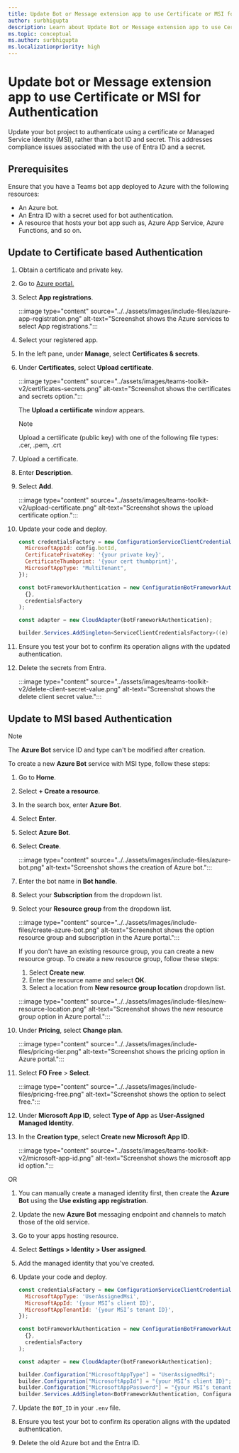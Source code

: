 ```yaml
---
title: Update Bot or Message extension app to use Certificate or MSI for Authentication
author: surbhigupta
description: Learn about Update Bot or Message extension app to use Certificate or MSI for Authentication.
ms.topic: conceptual
ms.author: surbhigupta
ms.localizationpriority: high
---
```


# Update bot or Message extension app to use Certificate or MSI for Authentication

Update your bot project to authenticate using a certificate or Managed Service Identity (MSI), rather than a bot ID and secret. This addresses compliance issues associated with the use of Entra ID and a secret.

## Prerequisites

Ensure that you have a Teams bot app deployed to Azure with the following resources:

* An Azure bot.
* An Entra ID with a secret used for bot authentication.
* A resource that hosts your bot app such as, Azure App Service, Azure Functions, and so on.

## Update to Certificate based Authentication

1. Obtain a certificate and private key.

1. Go to [Azure portal.](https://ms.portal.azure.com)

1. Select **App registrations**.

    :::image type="content" source="../../assets/images/include-files/azure-app-registration.png" alt-text="Screenshot shows the Azure services to select App registrations.":::

1. Select your registered app.

1. In the left pane, under **Manage**, select **Certificates & secrets**.

1. Under **Certificates**, select **Upload certificate**.

    :::image type="content" source="../assets/images/teams-toolkit-v2/certificates-secrets.png" alt-text="Screenshot shows the certificates and secrets option.":::

    The **Upload a certiificate** window appears.

    > [!NOTE]
    > Upload a certiificate (public key) with one of the following file types: .cer, .pem, .crt

1. Upload a certificate.

1. Enter **Description**.

1. Select **Add**.

    :::image type="content" source="../assets/images/teams-toolkit-v2/upload-certificate.png" alt-text="Screenshot shows the upload certificate option.":::

1. Update your code and deploy.

    ```javascript
    const credentialsFactory = new ConfigurationServiceClientCredentialFactory({
      MicrosoftAppId: config.botId,
      CertificatePrivateKey: '{your private key}',
      CertificateThumbprint: '{your cert thumbprint}',
      MicrosoftAppType: "MultiTenant",
    });
    
    const botFrameworkAuthentication = new ConfigurationBotFrameworkAuthentication(
      {},
      credentialsFactory
    );
    
    const adapter = new CloudAdapter(botFrameworkAuthentication);
    ```

    ```csharp
    builder.Services.AddSingleton<ServiceClientCredentialsFactory>((e) => new CertificateServiceClientCredentialsFactory("{your certificate}", "{your entra id}"));
    ```

1. Ensure you test your bot to confirm its operation aligns with the updated authentication.

1. Delete the secrets from Entra.

    :::image type="content" source="../assets/images/teams-toolkit-v2/delete-client-secret-value.png" alt-text="Screenshot shows the delete client secret value.":::

## Update to MSI based Authentication

> [!NOTE]
> The **Azure Bot** service ID and type can't be modified after creation.

To create a new **Azure Bot** service with MSI type, follow these steps:

1. Go to **Home**.
1. Select **+ Create a resource**.
1. In the search box, enter **Azure Bot**.
1. Select **Enter**.
1. Select **Azure Bot**.
1. Select **Create**.

    :::image type="content" source="../../assets/images/include-files/azure-bot.png" alt-text="Screenshot shows the creation of Azure bot.":::

1. Enter the bot name in **Bot handle**.
1. Select your **Subscription** from the dropdown list.
1. Select your **Resource group** from the dropdown list.

    :::image type="content" source="../../assets/images/include-files/create-azure-bot.png" alt-text="Screenshot shows the option resource group and subscription in the Azure portal.":::

    If you don't have an existing resource group, you can create a new resource group. To create a new resource group, follow these steps:

    1. Select **Create new**.
    1. Enter the resource name and select **OK**.
    1. Select a location from **New resource group location** dropdown list.

    :::image type="content" source="../../assets/images/include-files/new-resource-location.png" alt-text="Screenshot shows the new resource group option in Azure portal.":::

1. Under **Pricing**, select **Change plan**.

    :::image type="content" source="../../assets/images/include-files/pricing-tier.png" alt-text="Screenshot shows the pricing option in Azure portal.":::

1. Select **FO Free** > **Select**.

    :::image type="content" source="../../assets/images/include-files/pricing-free.png" alt-text="Screenshot shows the option to select free.":::

1. Under **Microsoft App ID**, select **Type of App** as **User-Assigned Managed Identity**.

1. In the **Creation type**, select **Create new Microsoft App ID**.

    :::image type="content" source="../assets/images/teams-toolkit-v2/microsoft-app-id.png" alt-text="Screenshot shows the microsoft app id option.":::

OR

1. You can manually create a managed identity first, then create the **Azure Bot** using the **Use existing app registration**.

1. Update the new **Azure Bot** messaging endpoint and channels to match those of the old service.

1. Go to your apps hosting resource.

1. Select **Settings > Identity > User assigned**.

1. Add the managed identity that you've created.

1. Update your code and deploy.

    ```javascript
    const credentialsFactory = new ConfigurationServiceClientCredentialFactory({
      MicrosoftAppType: 'UserAssignedMsi',
      MicrosoftAppId: '{your MSI’s client ID}',
      MicrosoftAppTenantId: '{your MSI’s tenant ID}',
    });
    
    const botFrameworkAuthentication = new ConfigurationBotFrameworkAuthentication(
      {},
      credentialsFactory
    );
    
    const adapter = new CloudAdapter(botFrameworkAuthentication);
    ```

    ```csharp
    builder.Configuration["MicrosoftAppType"] = "UserAssignedMsi";
    builder.Configuration["MicrosoftAppId"] = "{your MSI’s client ID}";
    builder.Configuration["MicrosoftAppPassword"] = "{your MSI’s tenant ID}";
    builder.Services.AddSingleton<BotFrameworkAuthentication, ConfigurationBotFrameworkAuthentication>();
    ```

1. Update the `BOT_ID` in your `.env` file.

1. Ensure you test your bot to confirm its operation aligns with the updated authentication.

1. Delete the old Azure bot and the Entra ID.
